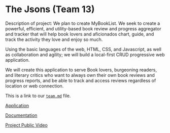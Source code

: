 # The Jsons (Team 13)

Description of project: We plan to create MyBookList.
We seek to create a powerful, efficient, and utility-based book review and progress aggregator and tracker that will help book lovers and aficionados chart, guide, and track the activity they love and enjoy so much.     

Using the basic languages of the web, HTML, CSS, and Javascript, as well as collaboration and agility; we will build a local-first CRUD progressive web application.    

We will create this application to serve Book lovers, burgeoning readers, and literary critics who want to always own their own book reviews and progress reports, and be able to track and access reviews regardless of location or web connection.

This is a link to our [`team.md`](https://github.com/cse110-fa22-group13/cse110-fa22-group13/blob/main/admin/team.md) file. 

[Application](https://cse110-fa22-group13.github.io/cse110-fa22-group13/source/homepage/index.html) 

[Documentation](https://cse110-fa22-group13.github.io/cse110-fa22-group13/docs)

[Project Public Video](https://www.youtube.com/watch?v=ZNDj5pFZe2A&ab_channel=DouKwark)
